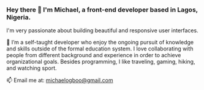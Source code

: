 ### Hey there 👋 I'm Michael, a front-end developer based in Lagos, Nigeria.
I'm very passionate about building beautiful and responsive user interfaces.

🤠 I’m a self-taught developer who enjoy the ongoing pursuit of knowledge and skills outside of the formal education system. I love collaborating with people from different background and experience in order to achieve organizational goals. Besides programming, I like traveling, gaming, hiking, and watching sport.

📫 Email me at: michaelogboo@gmail.com

<!--
**mikeyxx/mikeyxx** is a ✨ _special_ ✨ repository because its `README.md` (this file) appears on your GitHub profile.

Here are some ideas to get you started:

- 🔭 I’m currently working on ...
- 🌱 I’m currently learning ...
- 👯 I’m looking to collaborate on ...
- 🤔 I’m looking for help with ...
- 💬 Ask me about ...
- 📫 How to reach me: ...
- 😄 Pronouns: ...
- ⚡ Fun fact: ...
-->
